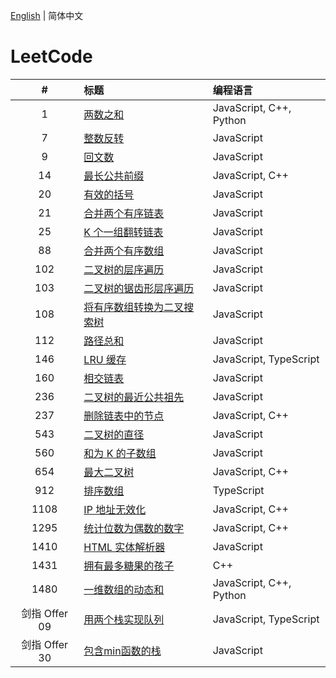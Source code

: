 [English](./README.md) | 简体中文

# LeetCode

**#**|**标题**|**编程语言**
:-:|:--|:--
1 | [两数之和](./1.%20Two%20Sum/README.CN.md) | JavaScript, C++, Python
7 | [整数反转](./7.%20Reverse%20Integer/README.CN.md) | JavaScript
9 | [回文数](./9.%20Palindrome%20Number/README.CN.md) | JavaScript
14 | [最长公共前缀](./14.%20Longest%20Common%20Prefix/README.CN.md) | JavaScript, C++
20 | [有效的括号](./20.%20Valid%20Parentheses/README.CN.md) | JavaScript
21 | [合并两个有序链表](./21.%20Merge%20Two%20Sorted%20Lists/README.CN.md) | JavaScript
25 | [K 个一组翻转链表](./25.%20Reverse%20Nodes%20in%20k-Group/README.CN.md) | JavaScript
88 | [合并两个有序数组](./88.%20Merge%20Sorted%20Array/README.CN.md) | JavaScript
102 | [二叉树的层序遍历](./102.%20Binary%20Tree%20Level%20Order%20Traversal/README.CN.md) | JavaScript
103 | [二叉树的锯齿形层序遍历](./103.%20Binary%20Tree%20Zigzag%20Level%20Order%20Traversal/README.CN.md) | JavaScript
108 | [将有序数组转换为二叉搜索树](./108.%20Convert%20Sorted%20Array%20to%20Binary%20Search%20Tree/README.CN.md) | JavaScript
112 | [路径总和](./112.%20Path%20Sum/README.CN.md) | JavaScript
146 | [LRU 缓存](./146.%20LRU%20Cache/README.CN.md) | JavaScript, TypeScript
160 | [相交链表](./160.%20Intersection%20of%20Two%20Linked%20Lists/README.CN.md) | JavaScript
236 | [二叉树的最近公共祖先](./236.%20Lowest%20Common%20Ancestor%20of%20a%20Binary%20Tree/README.CN.md) | JavaScript
237 | [删除链表中的节点](./237.%20Delete%20Node%20in%20a%20Linked%20List/README.CN.md) | JavaScript, C++
543 | [二叉树的直径](./543.%20Diameter%20of%20Binary%20Tree/README.CN.md) | JavaScript
560 | [和为 K 的子数组](./560.%20Subarray%20Sum%20Equals%20K/README.CN.md) | JavaScript
654 | [最大二叉树](./654.%20Maximum%20Binary%20Tree/README.CN.md) | JavaScript, C++
912 | [排序数组](./912.%20Sort%20an%20Array/README.CN.md) | TypeScript
1108 | [IP 地址无效化](./1108.%20Defanging%20an%20IP%20Address/README.CN.md) | JavaScript, C++
1295 | [统计位数为偶数的数字](./1295.%20Find%20Numbers%20with%20Even%20Number%20of%20Digits/README.CN.md) | JavaScript, C++
1410 | [HTML 实体解析器](./1410.%20HTML%20Entity%20Parser/README.CN.md) | JavaScript
1431 | [拥有最多糖果的孩子](./1431.%20Kids%20With%20the%20Greatest%20Number%20of%20Candies/README.CN.md) | C++
1480 | [一维数组的动态和](./1480.%20Running%20Sum%20of%201d%20Array/README.CN.md) | JavaScript, C++, Python
剑指 Offer 09 | [用两个栈实现队列](./剑指%20Offer%2009.%20用两个栈实现队列/README.CN.md) | JavaScript, TypeScript
剑指 Offer 30 | [包含min函数的栈](./剑指%20Offer%2030.%20包含min函数的栈/README.CN.md) | JavaScript

